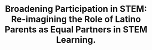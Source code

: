 ---
title: "Broadening Participation in STEM: Re-imagining the Role of Latino Parents as Equal Partners in STEM Learning."
description: "Poster session presented at the Annual Research & Project Symposium of Pepperdine Graduate School of Education & Psychology."
location: Los Angeles, CA
publish_date: March 2020
---